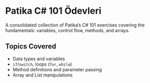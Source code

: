 # Patika C# 101 Ödevleri

A consolidated collection of Patika’s C# 101 exercises covering the fundamentals: variables, control flow, methods, and arrays.

## Topics Covered

- Data types and variables
- `if`/`switch`, loops (`for`, `while`)
- Method definitions and parameter passing
- Array and List manipulations
